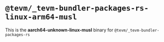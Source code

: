 # `@tevm/_tevm-bundler-packages-rs-linux-arm64-musl`

This is the **aarch64-unknown-linux-musl** binary for `@tevm/_tevm-bundler-packages-rs`
